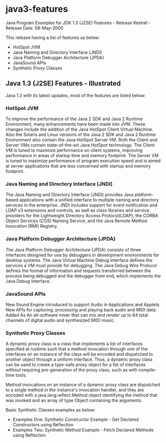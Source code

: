 # java3-features
Java Program Examples for JDK 1.3 (J2SE) Features - Release Kestrel - Release Date: 08-May-2000

This release having a list of features as below:
- HotSpot JVM
- Java Naming and Directory Interface (JNDI)
- Java Platform Debugger Architecture (JPDA)
- JavaSound APIs
- Synthetic Proxy Classes

## Java 1.3 (J2SE) Features - Illustrated
Java 1.3 with its latest updates, most of the features are listed below:

### HotSpot JVM
To improve the performance of the Java 2 SDK and Java 2 Runtime Environment, many enhancements have been made into JVM.
These changes include the addition of the Java HotSpot Client Virtual Machine. Also the Solaris and Linux versions of the Java 2 SDK and Java 2 Runtime Environment also contain the Java HotSpot Server VM. Both the Client and Server VMs contain state-of-the-art Java HotSpot technology.
The Client VM is tuned to maximize performance on client systems, improving performance in areas of startup time and memory footprint.
The Server VM is tuned to maximize performance of program execution speed and is aimed at server applications that are less concerned with startup and memory footprint.


### Java Naming and Directory Interface (JNDI)
The Java Naming and Directory Interface (JNDI) provides Java platform-based applications with a unified interface to multiple naming and directory services in the enterprise.
JNDI includes support for event notification and LDAP v3 extensions and controls, as well as class libraries and service providers for the Lightweight Directory Access Protocol(LDAP), the CORBA Object Services (COS) Naming Service, and the Java Remote Method Invocation (RMI) Registry.


### Java Platform Debugger Architecture (JPDA)
The Java Platform Debugger Architecture (JPDA) consists of three interfaces designed for use by debuggers in development environments for desktop systems.
The Java Virtual Machine Debug Interface defines the services a VM must provide for debugging.
The Java Debug Wire Protocol defines the format of information and requests transferred between the process being debugged and the debugger front end, which implements the Java Debug Interface.


### JavaSound APIs
New Sound Engine introduced to support Audio in Applications and Applets.
New APIs for capturing, processing and playing back audio and MIDI data.
Added As An all-software mixer that can mix and render up to 64 total channels of digital audio and synthesized MIDI music.


### Synthetic Proxy Classes
A dynamic proxy class is a class that implements a list of interfaces specified at runtime such that a method invocation through one of the interfaces on an instance of the class will be encoded and dispatched to another object through a uniform interface.
Thus, a dynamic proxy class can be used to create a type-safe proxy object for a list of interfaces without requiring pre-generation of the proxy class, such as with compile-time tools. 

Method invocations on an instance of a dynamic proxy class are dispatched to a single method in the instance's invocation handler, and they are encoded with a java.lang.reflect.Method object identifying the method that was invoked and an array of type Object containing the arguments.

Basic Synthetic Classes examples as below:
- Examples One: Synthetic Constructor Example - Get Declared Constructors using Reflection
- Examples Two: Synthetic Method Example - Fetch Declared Methods using Reflection
